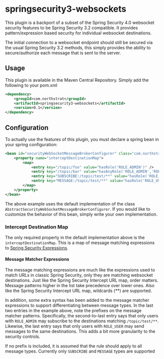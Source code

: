# springsecurity3-websockets

This plugin is a backport of a subset of the Spring Security 4.0 websocket security features to be Spring Security 3.2 compatible. 
It provides pattern/expression based security for individual websocket destinations. 

The initial connection to a websocket endpoint should still be secured via the usual Spring Security 3.2 methods, this simply
provides the ability to secure/authorize each message that is sent to the server.
  
## Usage

This plugin is available in the Maven Central Repository. Simply add the following to your pom.xml

```xml
<dependency>
    <groupId>com.northstrat</groupId>
    <artifactId>springsecurity3-websockets</artifactId>
    <version>0.1</version>
</dependency>
```

## Configuration

To actually use the features of this plugin, you must declare a spring bean in your spring configuration:
  
```xml
<bean id="securityWebSocketMessageBrokerConfigurer" class="com.northstrat.springsecurity.web.socket.DefaultSecurityWebSocketMessageBrokerConfigurer">
    <property name="interceptDestinationMap">
        <map>
            <entry key="/topic/foo" value="hasRole('ROLE_ADMIN')" />
            <entry key="/topic/bar" value="hasAnyRole('ROLE_ADMIN','ROLE_USER')" />
            <entry key="SUBSCRIBE:/topic/test/**" value="hasRole('ROLE_ADMIN')" />
            <entry key="MESSAGE:/topic/test/**" value="hasRole('ROLE_USER')" />
        </map>
    </property>
</bean>
```

The above example uses the default implementation of the class `AbstractSecurityWebSocketMessageBrokerConfigurer`. If you would
like to customize the behavior of this bean, simply write your own implementation.

### Intercept Destination Map

The only required property in the default implementation above is the `interceptDestinationMap`. This is a map of message
matching expressions to [Spring Security Expressions](https://docs.spring.io/spring-security/site/docs/3.0.x/reference/el-access.html).

#### Message Matcher Expressions

The message matching expressions are much like the expressions used to match URLs in classic Spring Security, only they
 are matching websocket destinations. Just like the Spring Security Intercept URL map, order matters. Message patterns
 higher in the list take precedence over lower ones. Also like the Spring Security Intercept URL map, wildcards (**) are
 supported.

In addition, some extra syntax has been added to the message matcher expressions to support differentiating between message 
 types. In the last two entries in the example above, note the prefixes on the message matcher patterns. Specifically,
 the second-to-last entry says that only users with `ROLE_ADMIN` may subscribe to the destinations matching `/topic/test/**`.
 Likewise, the last entry says that only users with `ROLE_USER` may send messages to the same destinations. This adds a
 bit more granularity to the security controls.
 
If no prefix is included, it is assumed that the rule should apply to all message types. Currently only `SUBSCRIBE` and 
`MESSAGE` types are supported

